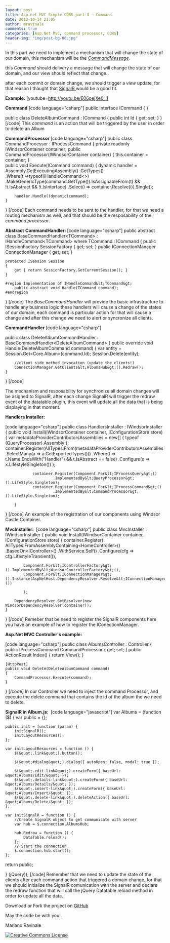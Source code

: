 ```yaml
---
layout: post
title: Asp.net MVC Simple CQRS part 3 – Command
date: 2012-10-14 21:05
author: mravinale
comments: true
categories: [Asp.Net MVC, command processor, CQRS]
header-img: "img/post-bg-06.jpg"
---
```

In this part we need to implement a mechanism that will change the state of our domain, this mechanism will be the <a href="http://c2.com/cgi/wiki?CommandMessagePattern"><em>CommandMessage</em></a>.

this <em>Command </em>should delivery a message that will change the state of our domain, and our view should reflect that change.

after each commit or domain change, we should trigger a <em>view </em>update, for that reason I thaught that <a href="http://signalr.net/">SignalR </a>would be a good fit.

<strong>Example:</strong>
[youtube=http://youtu.be/E06pejXe0_I]


<strong>Command</strong>
[code language="csharp"]
public interface ICommand { }

public class DeleteAlbumCommand : ICommand
{
	public int Id { get; set; }
}
[/code]
This <em>command </em>is an action that will be triggered by the user in order to delete an Album

<strong>CommandProcessor</strong>
[code language="csharp"]
public class CommandProcessor : IProcessCommand
{
	private readonly IWindsorContainer container;
	public CommandProcessor(IWindsorContainer container)
	{
		this.container = container;
	}	
	public void Execute(ICommand command)
	{
		dynamic handler = Assembly.GetExecutingAssembly()
					.GetTypes()									
					.Where(t =&gt;typeof(IHandleCommand&lt;&gt;)
					.MakeGenericType(command.GetType()).IsAssignableFrom(t)
					 &amp;&amp; !t.IsAbstract
					 &amp;&amp; !t.IsInterface)	
					.Select(i =&gt; container.Resolve(i)).Single();

		handler.Handle((dynamic)command);
	}
}
[/code]
Each command needs to be sent to the handler, for that we need a routing mechanism as well,
and that should be the resposability of the <em>command processor</em>.

<strong>Abstract</strong> <strong>CommandHandler: </strong>
[code language="csharp"]
public abstract class BaseCommandHandler&lt;TCommand&gt; : IHandleCommand&lt;TCommand&gt; where TCommand : ICommand
{
	public ISessionFactory SessionFactory { get; set; }
	public IConnectionManager ConnectionManager { get; set; }

	protected ISession Session
	{
		get { return SessionFactory.GetCurrentSession(); }
	}

	#region Implementation of IHandleCommand&lt;TCommand&gt;
		public abstract void Handle(TCommand command);
	#endregion
}
[/code]
The <em>BaseCommandHandler </em>will provide the basic infrastructure to handle any business logic
these handlers will cause a change of the states of our domain, each command is particular action
for that will cause a change and after this change we need to alert or syncronize all clients.


<strong>CommandHandler</strong>
[code language="csharp"]

public class DeleteAlbumCommandHandler : BaseCommandHandler&lt;DeleteAlbumCommand&gt; 
{
	public override void Handle(DeleteAlbumCommand command)
	{
		var entity = Session.Get&lt;Core.Album&gt;(command.Id);
		Session.Delete(entity);

		//client side method invocation (update the clients!)
		ConnectionManager.GetClients&lt;AlbumsHub&gt;().Redraw();
	}
}
[/code]

The mechanism and resposability for synchronize all domain changes will be asigned to SignalR, after each change
SignalR will trigger the redraw event of the datatable plugin, this event will update all the data that is
being displaying in that moment. 


<strong>Handlers Installer: </strong>

[code language="csharp"]
public class HandlersInstaller : IWindsorInstaller
{
	public void Install(IWindsorContainer container, IConfigurationStore store)
	{
      		var metadataProviderContributorsAssemblies = new[] { typeof (QueryProcessor).Assembly };
		container.Register(AllTypes.From(metadataProviderContributorsAssemblies
                                           .SelectMany(a =&gt; a.GetExportedTypes()))
                           .Where(t =&gt; t.Name.EndsWith(&quot;Handler&quot;) &amp;&amp; t.IsAbstract == false)
                           .Configure(x =&gt; x.LifestyleSingleton())
        	);
      		
                container.Register(Component.For&lt;IProcessQuery&gt;()
                         .ImplementedBy&lt;QueryProcessor&gt;().LifeStyle.Singleton);
                container.Register(Component.For&lt;IProcessCommand&gt;()
                         .ImplementedBy&lt;CommandProcessor&gt;().LifeStyle.Singleton);

    	}
}
[/code]
An example of the registration of our components using Windsor Castle Container.

<strong>MvcInstaller: </strong>
[code language="csharp"]
 public class MvcInstaller : IWindsorInstaller
{
	public void Install(IWindsorContainer container, IConfigurationStore store)
	{
		container.Register(
			AllTypes.FromAssemblyContaining&lt;HomeController&gt;()
				.BasedOn&lt;IController&gt;()
				.WithService.Self()
				.Configure(cfg =&gt; cfg.LifestyleTransient()),
				
			Component.For&lt;IControllerFactory&gt;().ImplementedBy&lt;WindsorControllerFactory&gt;(),
			Component.For&lt;IConnectionManager&gt;().Instance(AspNetHost.DependencyResolver.Resolve&lt;IConnectionManager&gt;())
		
			);

		DependencyResolver.SetResolver(new WindsorDependencyResolver(container));
	}
}
[/code]
Remeber that be need to register the SignalR components here you have an example of how 
to register the IConectionManager.

<strong>Asp.Net MVC Controller's example: </strong>

[code language="csharp"]
public class AlbumsController : Controller
{
	public IProcessCommand CommandProcessor { get; set; }
	public ActionResult Index() { return View(); }

	[HttpPost]
	public void Delete(DeleteAlbumCommand command)
	{
		CommandProcessor.Execute(command);
	}
}
[/code]
In our Controller we need to inject the command Processor, and execute
the delete command that contains the id of the album the we need to delete.


<strong>SignalR in Album.js: </strong>
[code language="javascript"]
var Albums = (function ($) {
    var public = {};

    public.init = function (param) {
        initSignalR();
        initLayoutResources();
    };

    var initLayoutResources = function () {      
        $(&quot;.link&quot;).button();       

        $(&quot;#dialog&quot;).dialog({ autoOpen: false, modal: true });

        $(&quot;.edit-link&quot;).createForm({ baseUrl: &quot;Albums/Edit/&quot; });
        $(&quot;.details-link&quot;).createForm({ baseUrl: &quot;Albums/Details/&quot; });
        $(&quot;.insert-link&quot;).createForm({ baseUrl: &quot;Albums/Insert/&quot; });
        $(&quot;.delete-link&quot;).deleteAction({ baseUrl: &quot;Albums/Delete/&quot; });
    };

    var initSignalR = function () {
        //Create SignalR object to get communicate with server
        var hub = $.connection.AlbumsHub;

        hub.Redraw = function () {
            DataTable.reload();
        };
        // Start the connection
        $.connection.hub.start();
    };

  return public;

} (jQuery));
[/code]
Remember that we need to update the state of the clients after each command action that
triggered a domain change, for that we should initialize the SignalR comunication with the server and
declare the redraw function that will call the jQuery Datatable reload method in order to update all the data.

Download or Fork the project on <a href="https://github.com/mravinale/Cronos">GitHub </a>

May the code be with you!.

Mariano Ravinale

<a href="http://creativecommons.org/licenses/by/3.0/" rel="license"><img src="http://creativecommons.org/images/public/somerights20.png" alt="Creative Commons License" /></a>
